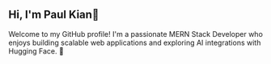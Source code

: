 ## Hi, I'm Paul Kian👋

Welcome to my GitHub profile! I'm a passionate MERN Stack Developer who enjoys building scalable web applications and exploring AI integrations with Hugging Face. 🚀
